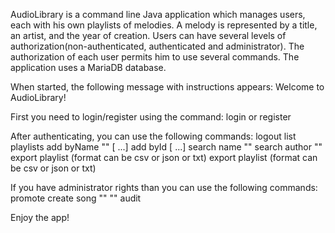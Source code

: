 AudioLibrary is a command line Java application which manages users, each with his own playlists of melodies. 
A melody is represented by a title, an artist, and the year of creation. 
Users can have several levels of authorization(non-authenticated, authenticated and administrator).
The authorization of each user permits him to use several commands.
The application uses a MariaDB database.

When started, the following message with instructions appears:
Welcome to AudioLibrary!

First you need to login/register using the command:
login <username> <password>
or
register <username> <password>

After authenticating, you can use the following commands:
logout
list playlists
add byName "<playlistName>" <melodyId>[ <melodyId2> <melodyId3> ...]
add byId <playlistId> <melodyId>[ <melodyId2> <melodyId3> ...]
search name "<textToSearch>"
search author "<textToSearch>"
export playlist <playlistName> <format>   (format can be csv or json or txt)
export playlist <playlistId> <format>   (format can be csv or json or txt)

If you have administrator rights than you can use the following commands:
promote <username>
create song "<name>" "<author>" <year>
audit <username>

Enjoy the app!
